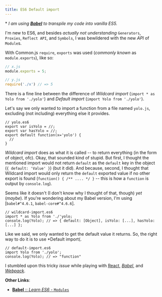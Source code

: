 ```yaml
---
title: ES6 Default import
---
```


\* *I am using [**Babel**](http://babeljs.io/) to transpile my code into vanilla ES5.*

I'm new to ES6, and besides *actually not understanding* `Generators`, `Proxies`, `Reflect API`, and `Symbols`, I was bewildered with the new *API* of `Module`s.

With Common.js `require`, `exports` was used (*commonly known* as `module.exports`), like so:

```js
// x.js
module.exports = 5;

// y.js
require('./x') // => 5
```

There is a fine line between the difference of *Wildcard import* (`import * as Yolo from './yolo'`) and *Default import* (`import Yolo from './yolo'`).

Let's say we only wanted to import a function from a file named `yolo.js`, excluding (not including) everything else it provides.

```es6
// yolo.es6
export var isYolo = //;
export var hasYolo = //;
export default function(x='yolo') {
  //
}
```

*Wildcard import* does as what it is called -- to return everything (in the form of object, ofc). Okay, that sounded kind of stupid. But first, I thought the mentioned import would not return `default` as the `default` key in the object (`{ default: 'Value' }`) (but it did). And because, second, I thought that Wildcard import would only return the `default` exported value if no other export is found (`function() { /** .... */ }` -- this is how a `function` is output by `console.log`).

Seems like it doesn't (I don't know why I thought of that, though) *yet* (*maybe*). If you're wondering about my Babel version, I'm using [`babel#^4.6.1`, `babel-core#^4.6.6`].

```es6
// wildcard-import.es6
import * as Yolo from './'yolo;
console.log(Yolo); // => { default: [Object], isYolo: [...], hasYolo: [...] };
```

Like we said, we only wanted to get the default value it returns. So, the right way to do it is to use *Default import(.

```es6
// default-import.es6
import Yolo from './yolo';
console.log(Yolo); // => "function"
```

I stumbled upon this tricky *issue* while playing with [React](https://github.com/facebook/react), [*Babel*](https://github.com/babel/babel), and [*Webpack*](https://github.com/webpack/webpack).

**Other Links**:

- [**Babel** :: *Learn ES6* - `Modules`](http://babeljs.io/docs/learn-es6/#modules)
